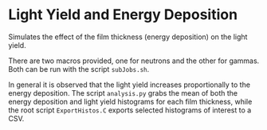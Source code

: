 Light Yield and Energy Deposition
=================================

Simulates the effect of the film thickness (energy deposition) on the light yield.

There are two macros provided, one for neutrons and the other for gammas.  Both can be run with the script `subJobs.sh`.

In general it is observed that the light yield increases proportionally to the energy deposition. The script `analysis.py` grabs the mean of both the energy deposition and light yield histograms for each film thickness, while the root script `ExportHistos.C` exports selected histograms of interest to a CSV. 
